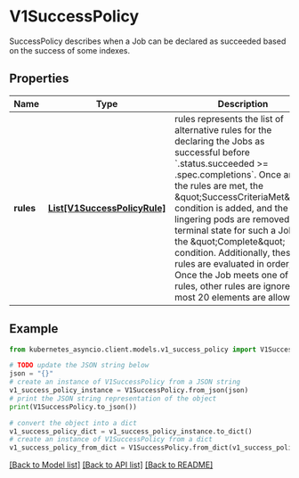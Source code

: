 # V1SuccessPolicy

SuccessPolicy describes when a Job can be declared as succeeded based on the success of some indexes.

## Properties

Name | Type | Description | Notes
------------ | ------------- | ------------- | -------------
**rules** | [**List[V1SuccessPolicyRule]**](V1SuccessPolicyRule.md) | rules represents the list of alternative rules for the declaring the Jobs as successful before &#x60;.status.succeeded &gt;&#x3D; .spec.completions&#x60;. Once any of the rules are met, the \&quot;SuccessCriteriaMet\&quot; condition is added, and the lingering pods are removed. The terminal state for such a Job has the \&quot;Complete\&quot; condition. Additionally, these rules are evaluated in order; Once the Job meets one of the rules, other rules are ignored. At most 20 elements are allowed. | 

## Example

```python
from kubernetes_asyncio.client.models.v1_success_policy import V1SuccessPolicy

# TODO update the JSON string below
json = "{}"
# create an instance of V1SuccessPolicy from a JSON string
v1_success_policy_instance = V1SuccessPolicy.from_json(json)
# print the JSON string representation of the object
print(V1SuccessPolicy.to_json())

# convert the object into a dict
v1_success_policy_dict = v1_success_policy_instance.to_dict()
# create an instance of V1SuccessPolicy from a dict
v1_success_policy_from_dict = V1SuccessPolicy.from_dict(v1_success_policy_dict)
```
[[Back to Model list]](../README.md#documentation-for-models) [[Back to API list]](../README.md#documentation-for-api-endpoints) [[Back to README]](../README.md)


